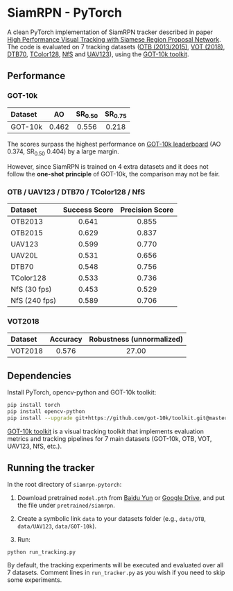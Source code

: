 # SiamRPN - PyTorch

A clean PyTorch implementation of SiamRPN tracker described in paper [High Performance Visual Tracking with Siamese Region Proposal Network](http://openaccess.thecvf.com/content_cvpr_2018/papers/Li_High_Performance_Visual_CVPR_2018_paper.pdf). The code is evaluated on 7 tracking datasets ([OTB (2013/2015)](http://cvlab.hanyang.ac.kr/tracker_benchmark/index.html), [VOT (2018)](http://votchallenge.net), [DTB70](https://github.com/flyers/drone-tracking), [TColor128](http://www.dabi.temple.edu/~hbling/data/TColor-128/TColor-128.html), [NfS](http://ci2cv.net/nfs/index.html) and [UAV123](https://ivul.kaust.edu.sa/Pages/pub-benchmark-simulator-uav.aspx)), using the [GOT-10k toolkit](https://github.com/got-10k/toolkit).

## Performance

### GOT-10k

| Dataset | AO    | SR<sub>0.50</sub> | SR<sub>0.75</sub> |
|:------- |:-----:|:-----------------:|:-----------------:|
| GOT-10k | 0.462 | 0.556             | 0.218             |

The scores surpass the highest performance on [GOT-10k leaderboard](http://47.94.140.97/leaderboard) (AO 0.374, SR<sub>0.50</sub> 0.404) by a large margin.

However, since SiamRPN is trained on 4 extra datasets and it does not follow the **one-shot principle** of GOT-10k, the comparison may not be fair.

### OTB / UAV123 / DTB70 / TColor128 / NfS

| Dataset       | Success Score    | Precision Score |
|:-----------   |:----------------:|:----------------:|
| OTB2013       | 0.641            | 0.855            |
| OTB2015       | 0.629            | 0.837            |
| UAV123        | 0.599            | 0.770            |
| UAV20L        | 0.531            | 0.656            |
| DTB70         | 0.548            | 0.756            |
| TColor128     | 0.533            | 0.736            |
| NfS (30 fps)  | 0.453            | 0.529            |
| NfS (240 fps) | 0.589            | 0.706            |

### VOT2018

| Dataset       | Accuracy    | Robustness (unnormalized) |
|:-----------   |:-----------:|:-------------------------:|
| VOT2018       | 0.576       | 27.00                     |

## Dependencies

Install PyTorch, opencv-python and GOT-10k toolkit:

```bash
pip install torch
pip install opencv-python
pip install --upgrade git+https://github.com/got-10k/toolkit.git@master
```

[GOT-10k toolkit](https://github.com/got-10k/toolkit) is a visual tracking toolkit that implements evaluation metrics and tracking pipelines for 7 main datasets (GOT-10k, OTB, VOT, UAV123, NfS, etc.).

## Running the tracker

In the root directory of `siamrpn-pytorch`:

1. Download pretrained `model.pth` from [Baidu Yun](https://pan.baidu.com/s/1QYoQUNraPMUmFW6rp5PDFA) or [Google Drive](https://drive.google.com/open?id=1P0nshF9OjEJwuY9bScuLhPyA2CXSNB5f), and put the file under `pretrained/siamrpn`.

2. Create a symbolic link `data` to your datasets folder (e.g., `data/OTB`, `data/UAV123`, `data/GOT-10k`).

3. Run:

```
python run_tracking.py
```

By default, the tracking experiments will be executed and evaluated over all 7 datasets. Comment lines in `run_tracker.py` as you wish if you need to skip some experiments.
